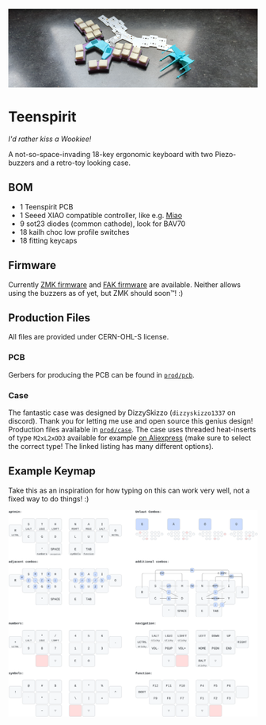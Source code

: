 ![teenspirit](https://github.com/kilipan/teenspirit/blob/main/img/beauty_pic.jpg?raw=true)

# Teenspirit
*I'd rather kiss a Wookiee!*

A not-so-space-invading 18-key ergonomic keyboard with two Piezo-buzzers and a retro-toy looking case.

## BOM
- 1 Teenspirit PCB
- 1 Seeed XIAO compatible controller, like e.g. [Miao](https://github.com/kilipan/miao)
- 9 sot23 diodes (common cathode), look for BAV70
- 18 kailh choc low profile switches
- 18 fitting keycaps

## Firmware
Currently [ZMK firmware](https://github.com/kilipan/zmk-config-teenspirit) and [FAK firmware](https://github.com/kilipan/fak-config/tree/main/keyboards/teenspirit) are available. Neither allows using the buzzers as of yet, but ZMK should soon™️! :)

## Production Files
All files are provided under CERN-OHL-S license.
### PCB
Gerbers for producing the PCB can be found in [`prod/pcb`](https://github.com/kilipan/teenspirit/tree/main/prod/pcb).

### Case
The fantastic case was designed by DizzySkizzo (`dizzyskizzo1337` on discord). Thank you for letting me use and open source this genius design!
Production files available in [`prod/case`](https://github.com/kilipan/teenspirit/tree/main/prod/case).
The case uses threaded heat-inserts of type `M2xL2xOD3` available for example [on Aliexpress](<https://de.aliexpress.com/item/1005006071488810.html>) (make sure to select the correct type! The linked listing has many different options).

## Example Keymap
Take this as an inspiration for how typing on this can work very well, not a fixed way to do things! :)

![example keymap](https://github.com/kilipan/teenspirit/blob/main/img/keymap.svg?raw=true)
